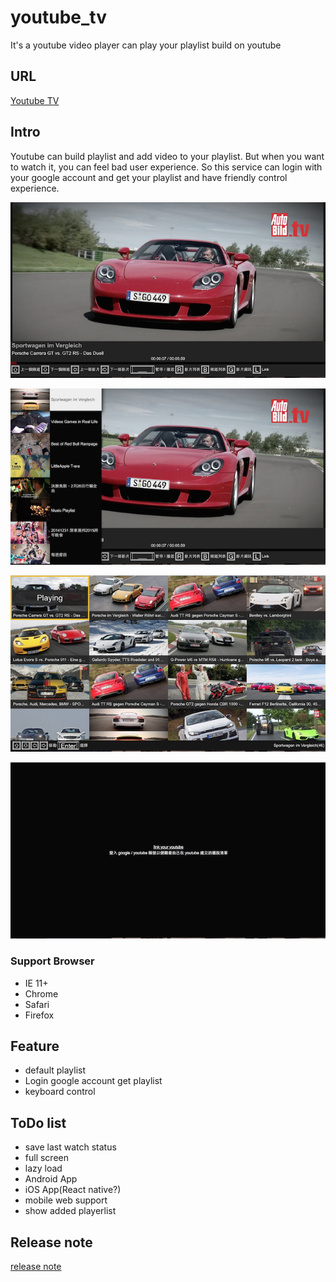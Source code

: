 # youtube_tv
It's a youtube video player can play your playlist build on youtube

## URL

[Youtube TV](http://tedshd.io/youtube_tv)

## Intro

Youtube can build playlist and add video to your playlist.
But when you want to watch it, you can feel bad user experience.
So this service can login with your google account and get your playlist and have friendly control experience.

![screen_shot_1](img/screen_shot_1.png)

![screen_shot_2](img/screen_shot_2.png)

![screen_shot_3](img/screen_shot_3.png)

![screen_shot_4](img/screen_shot_4.png)

### Support Browser

* IE 11+
* Chrome
* Safari
* Firefox

## Feature

* default playlist
* Login google account get playlist
* keyboard control

## ToDo list

* save last watch status
* full screen
* lazy load
* Android App
* iOS App(React native?)
* mobile web support
* show added playerlist

## Release note

[release note](release_note.md)
